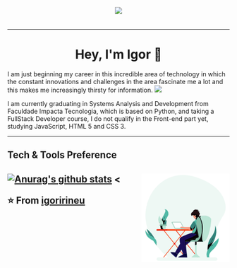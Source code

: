 <p align="center">
  <img src="https://media.giphy.com/media/MeJgB3yMMwIaHmKD4z/giphy.gif" width="30%">
  <br><br>
  
<hr>
<h1 align="center">
Hey, I'm Igor 👋</h1>

I am just beginning my career in this incredible area of technology in which the constant innovations and challenges in the area fascinate me a lot and this makes me increasingly thirsty for information. <img src="https://github.com/TheDudeThatCode/TheDudeThatCode/blob/master/Assets/Developer.gif" width="30px">

I am currently graduating in Systems Analysis and Development from Faculdade Impacta Tecnologia, which is based on Python, and taking a FullStack Developer course, I do not qualify in the Front-end part yet, studying JavaScript, HTML 5 and CSS 3.
<hr>
<h2>Tech & Tools Preference<h2>
<img align="right" alt="Person coding gif" src="https://github.com/chandan-reddy-k/chandan-reddy-k/blob/master/assets/coding.gif" width="200" />



[![Anurag's github stats](https://github-readme-stats.vercel.app/api?username=igoririneu&show_icons=true)](https://github.com/anuraghazra/github-readme-stats)
<

⭐️ From [igoririneu](https://github.com/igoririneu)
